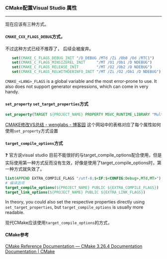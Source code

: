 ### CMake配置Visual Studio 属性
---
现在应该有三种方式。
#### `CMAKE_CXX_FLAGS_DEBUG`方式， 
不过这种方式已经不推荐了， 后续会被废弃。
```cmake
   set(CMAKE_C_FLAGS_DEBUG_INIT "/D_DEBUG /MTd /Zi /Ob0 /Od /RTC1")
   set(CMAKE_C_FLAGS_MINSIZEREL_INIT     "/MT /O1 /Ob1 /D NDEBUG")
   set(CMAKE_C_FLAGS_RELEASE_INIT        "/MT /O2 /Ob2 /D NDEBUG")
   set(CMAKE_C_FLAGS_RELWITHDEBINFO_INIT "/MT /Zi /O2 /Ob1 /D NDEBUG")
```

`CMAKE_<LANG>_FLAGS` is a global variable and the most error-prone to use. It also does not support generator expressions, which can come in very handy.

#### `set_property` `set_target_properties`方式
```cmake
set_property(TARGET ${PROJECT_NAME} PROPERTY MSVC_RUNTIME_LIBRARY "MultiThreaded$<$<CONFIG:Debug>:Debug>")
```
[CMAKE修改VS总结 - wenglabs - 博客园](https://www.cnblogs.com/arxive/p/13341761.html)
这个网站中的表格对应了每个属性如何使用`set_property`方式设置

#### `target_compile_options`方式
❓  官方说visual studio 目前不能很好的与target_compile_options配合使用，但是实际使用第一种方式反而没有生效，好像是使用了target_compile_options时，第一种方式就失效了。 

```cmake
list(APPEND EXTRA_COMPILE_FLAGS "/utf-8;$<IF:$<CONFIG:Debug>,MTd,MT>")
# 编译选项
target_compile_options(${PROJECT_NAME} PUBLIC ${EXTRA_COMPILE_FLAGS})
target_link_options(${PROJECT_NAME} PUBLIC ${EXTRA_LINK_FLAGS})
```

In theory, you could also set the respective properties directly using `set_target_properties`, but `target_compile_options` is usually more readable.

现代CMake应该使用`target_compile_options`的方式，


#### CMake参考
[CMake Reference Documentation — CMake 3.26.4 Documentation](https://cmake.org/cmake/help/latest/index.html#)
[Documentation | CMake](https://cmake.org/documentation/)

